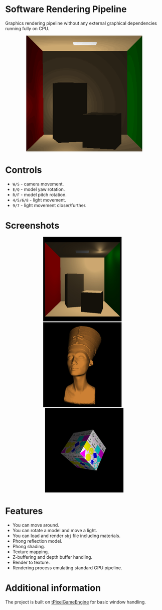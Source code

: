 # Software Rendering Pipeline
Graphics rendering pipeline without any external graphical dependencies running fully on CPU.

<p align="center">  
  <img src="doc/cornell.gif">
</p>

# Controls
- `W/S` - camera movement.
- `E/Q` - model yaw rotation.
- `R/F` - model pitch rotation.
- `4/5/6/8` - light movement.
- `9/7` - light movement closer/further.

# Screenshots
<p align="center">  
  <img src="doc/1.jpg" width =250px>&nbsp; &nbsp; <img src="doc/2.jpg" width =250px>&nbsp; &nbsp; <img src="doc/3.jpg" width =250px>
</p>

# Features
- You can move around.
- You can rotate a model and move a light.
- You can load and render `obj` file including materials.
- Phong reflection model.
- Phong shading.
- Texture mapping.
- Z-buffering and depth buffer handling.
- Render to texture.
- Rendering process emulating standard GPU pipeline.

# Additional information
The project is built on [tPixelGameEngine](https://github.com/tucna/tPixelGameEngine) for basic window handling. 
